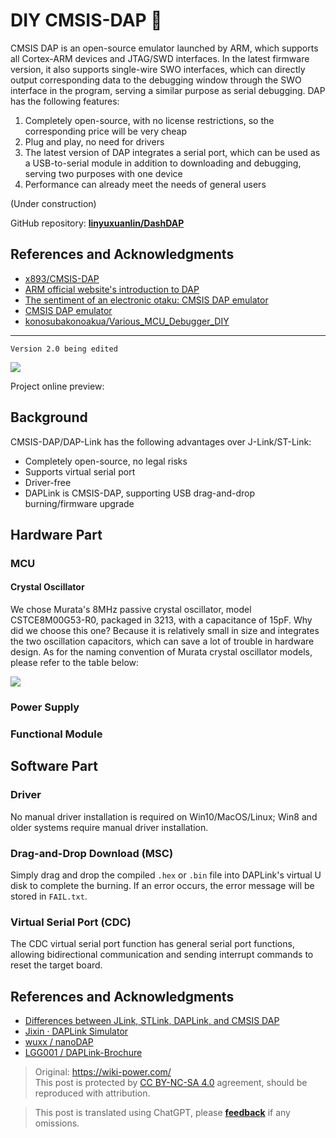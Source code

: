 # DIY CMSIS-DAP 🚧

CMSIS DAP is an open-source emulator launched by ARM, which supports all Cortex-ARM devices and JTAG/SWD interfaces. In the latest firmware version, it also supports single-wire SWO interfaces, which can directly output corresponding data to the debugging window through the SWO interface in the program, serving a similar purpose as serial debugging. DAP has the following features:

1. Completely open-source, with no license restrictions, so the corresponding price will be very cheap
2. Plug and play, no need for drivers
3. The latest version of DAP integrates a serial port, which can be used as a USB-to-serial module in addition to downloading and debugging, serving two purposes with one device
4. Performance can already meet the needs of general users

(Under construction)

GitHub repository: [**linyuxuanlin/DashDAP**](https://github.com/linyuxuanlin/DashDAP)

## References and Acknowledgments

- [x893/CMSIS-DAP](https://github.com/x893/CMSIS-DAP)
- [ARM official website's introduction to DAP](http://www.keil.com/pack/doc/cmsis/DAP/html/index.html)
- [The sentiment of an electronic otaku: CMSIS DAP emulator](http://www.stmcu.org.cn/module/forum/thread-610968-1-2.html)
- [CMSIS DAP emulator](https://item.taobao.com/item.htm?spm=a1z10.1-c.w5003-21405148310.36.78726a3dta5ieC&id=550828063764&scene=taobao_shop)
- [konosubakonoakua/Various_MCU_Debugger_DIY](https://github.com/konosubakonoakua/Various_MCU_Debugger_DIY)

---

`Version 2.0 being edited`

![](https://f004.backblazeb2.com/file/wiki-media/img/20200613154907.jpg)

Project online preview:

<div class="altium-iframe-viewer">
  <div
    class="altium-ecad-viewer"
    data-project-src="https://github.com/linyuxuanlin/DashDAP/raw/master/Hardware/DashDAP.zip"
  ></div>
</div>

## Background

CMSIS-DAP/DAP-Link has the following advantages over J-Link/ST-Link:

- Completely open-source, no legal risks
- Supports virtual serial port
- Driver-free
- DAPLink is CMSIS-DAP, supporting USB drag-and-drop burning/firmware upgrade

## Hardware Part

### MCU

#### Crystal Oscillator

We chose Murata's 8MHz passive crystal oscillator, model CSTCE8M00G53-R0, packaged in 3213, with a capacitance of 15pF. Why did we choose this one? Because it is relatively small in size and integrates the two oscillation capacitors, which can save a lot of trouble in hardware design. As for the naming convention of Murata crystal oscillator models, please refer to the table below:

![](https://f004.backblazeb2.com/file/wiki-media/img/20200612143451.jpg)

### Power Supply

### Functional Module

## Software Part

### Driver

No manual driver installation is required on Win10/MacOS/Linux; Win8 and older systems require manual driver installation.

### Drag-and-Drop Download (MSC)

Simply drag and drop the compiled `.hex` or `.bin` file into DAPLink's virtual U disk to complete the burning. If an error occurs, the error message will be stored in `FAIL.txt`.

### Virtual Serial Port (CDC)

The CDC virtual serial port function has general serial port functions, allowing bidirectional communication and sending interrupt commands to reset the target board.

## References and Acknowledgments

- [Differences between JLink, STLink, DAPLink, and CMSIS DAP](https://blog.csdn.net/zhouml_msn/article/details/105298776)
- [Jixin · DAPLink Simulator](https://www.jixin.pro/bbs/topic/4187)
- [wuxx / nanoDAP](https://github.com/wuxx/nanoDAP)
- [LGG001 / DAPLink-Brochure](https://github.com/LGG001/DAPLink-Brochure)

> Original: <https://wiki-power.com/>  
> This post is protected by [CC BY-NC-SA 4.0](https://creativecommons.org/licenses/by/4.0/deed.en) agreement, should be reproduced with attribution.

> This post is translated using ChatGPT, please [**feedback**](https://github.com/linyuxuanlin/Wiki_MkDocs/issues/new) if any omissions.